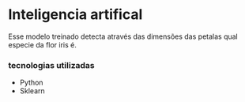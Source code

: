 # Inteligencia artifical
Esse modelo treinado detecta através das dimensões das petalas qual especie da flor iris é.

### tecnologias utilizadas

<ul>
  <li>Python</li>
  <li>Sklearn</li>
</ul>

